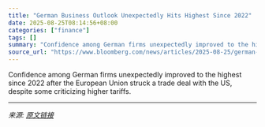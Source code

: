 ```yaml
---
title: "German Business Outlook Unexpectedly Hits Highest Since 2022"
date: 2025-08-25T08:14:56+08:00
categories: ["finance"]
tags: []
summary: "Confidence among German firms unexpectedly improved to the highest since 2022 after the European Union struck a trade deal with the US, despite some criticizing higher tariffs."
source_url: "https://www.bloomberg.com/news/articles/2025-08-25/german-business-outlook-unexpectedly-hits-highest-since-2022"
---
```


Confidence among German firms unexpectedly improved to the highest since 2022 after the European Union struck a trade deal with the US, despite some criticizing higher tariffs.

---

*来源: [原文链接](https://www.bloomberg.com/news/articles/2025-08-25/german-business-outlook-unexpectedly-hits-highest-since-2022)*
